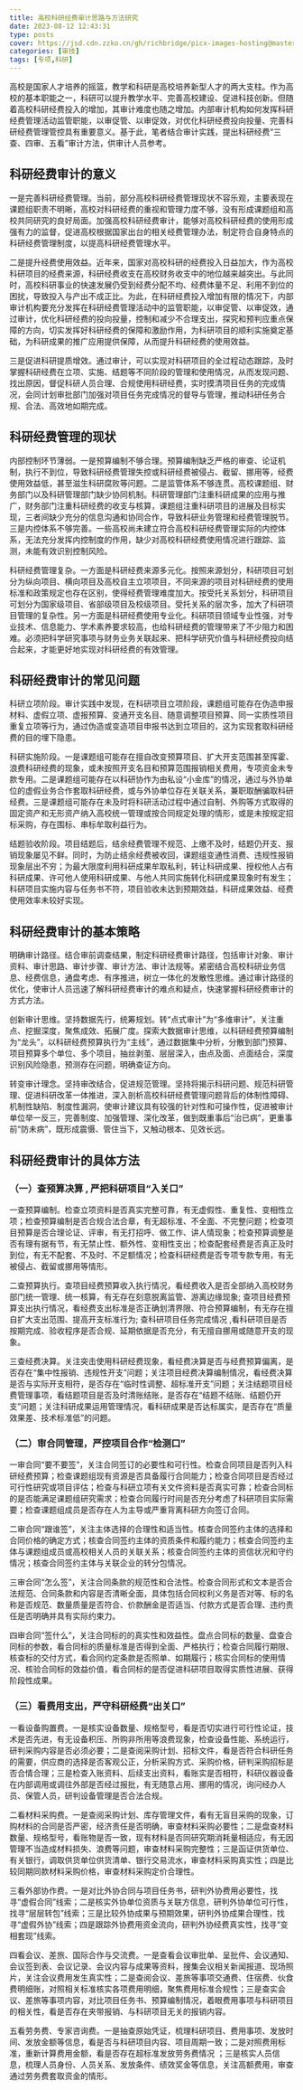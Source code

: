 ```yaml
---
title: 高校科研经费审计思路与方法研究
date: 2023-08-12 12:43:31
type: posts
cover: https://jsd.cdn.zzko.cn/gh/richbridge/picx-images-hosting@master/thumbnail/CPA-审计.jpg
categories: [审技]
tags: [专项,科研]
---
```

高校是国家人才培养的摇篮，教学和科研是高校培养新型人才的两大支柱。作为高校的基本职能之一，科研可以提升教学水平、完善高校建设、促进科技创新。但随着高校科研经费投入的增加，其审计难度也随之增加。内部审计机构如何发挥科研经费管理活动监管职能，以审促管、以审促效，对优化科研经费投向投量、完善科研经费管理管控具有重要意义。基于此，笔者结合审计实践，提出科研经费“三查、四审、五看”审计方法，供审计人员参考。

## 科研经费审计的意义


一是完善科研经费管理。当前，部分高校科研经费管理现状不容乐观，主要表现在课题组职责不明晰，高校对科研经费的重视和管理力度不够，没有形成课题组和高校共同研究的良好局面。加强高校科研经费审计，能够对高校科研经费的使用形成强有力的监督，促进高校根据国家出台的相关经费管理办法，制定符合自身特点的科研经费管理制度，以提高科研经费管理水平。

二是提升经费使用效益。近年来，国家对高校科研的经费投入日益加大，作为高校科研项目的经费来源，科研经费收支在高校财务收支中的地位越来越突出。与此同时，高校科研事业的快速发展仍受到经费分配不均、经费体量不足、利用不到位的困扰，导致投入与产出不成正比。为此，在科研经费投入增加有限的情况下，内部审计机构要充分发挥在科研经费管理活动中的监管职能，以审促管、以审促效，通过审计，优化科研经费的投向投量，控制和减少不合理支出，探究和预判应重点保障的方向，切实发挥好科研经费的保障和激励作用，为科研项目的顺利实施奠定基础，为科研成果的推广应用提供保障，从而提升科研经费的使用效益。

三是促进科研提质增效。通过审计，可以实现对科研项目的全过程动态跟踪，及时掌握科研经费在立项、实施、结题等不同阶段的管理和使用情况，从而发现问题、找出原因，督促科研人员合理、合规使用科研经费，实时摸清项目任务的完成情况，会同计划审批部门加强对项目任务完成情况的督导与管理，推动科研任务合规、合法、高效地如期完成。


## 科研经费管理的现状


内部控制环节薄弱。一是预算编制不够合理。预算编制缺乏严格的审查、论证机制，执行不到位，导致科研经费管理失控或科研经费被侵占、截留、挪用等，经费使用效益低，甚至滋生科研腐败等问题。二是监管体系不够连贯。高校课题组、财务部门以及科研管理部门缺少协同机制。科研管理部门注重科研成果的应用与推广，财务部门注重科研经费的收支与核算，课题组注重科研项目的进展及目标实现，三者间缺少充分的信息沟通和协同合作，导致科研业务管理和经费管理脱节。三是内控体系不够完善。一些高校尚未建立符合高校科研经费管理实际的内控体系，无法充分发挥内控制度的作用，缺少对高校科研经费使用情况进行跟踪、监测，未能有效识别控制风险。

科研经费管理复杂。一方面是科研经费来源多元化。按照来源划分，科研项目可划分为纵向项目、横向项目及高校自主立项项目，不同来源的项目对科研经费的使用标准和政策规定也存在区别，使得经费管理难度加大。按受托关系划分，科研项目可划分为国家级项目、省部级项目及校级项目。受托关系的层次多，加大了科研项目管理的复杂性。另一方面是科研经费使用专业化。科研项目领域专业性强，对专业技术、信息能力、学术素养要求较高，也给科研经费的管理带来了不少阻力和困难。必须把科学研究事项与财务业务关联起来、把科学研究价值与科研经费投向结合起来，才能更好地实现对科研经费的有效管理。


## 科研经费审计的常见问题


科研立项阶段。审计实践中发现，在科研项目立项阶段，课题组可能存在伪造申报材料、虚假立项、虚报预算、变通开支名目、随意调整项目预算、同一实质性项目重复立项等行为，通过伪造或变造项目申报书达到立项目的，这为实现套取科研经费的目的埋下隐患。

科研实施阶段。一是课题组可能存在擅自改变预算项目、扩大开支范围甚至挥霍、浪费科研经费的现象，或未按照开支名目和预算范围报销相关费用，专项资金未专款专用。二是课题组可能存在以科研协作为由私设“小金库”的情况，通过与外协单位的虚假业务合作套取科研经费，或与外协单位存在关联关系，兼职取酬骗取科研经费。三是课题组可能存在未及时将科研活动过程中通过自制、外购等方式取得的固定资产和无形资产纳入高校统一管理或按合同规定处理的情形，或是未按规定招标采购，存在围标、串标牟取利益行为。

结题验收阶段。项目结题后，结余经费管理不规范、上缴不及时，结题仍开支、报销现象屡见不鲜。同时，为防止结余经费被收回，课题组变通性消费、违规性报销现象层出不穷；为最大限度利用科研成果牟取私利，转让科研成果、授权他人占有科研成果、许可他人使用科研成果、与他人共同实施转化科研成果现象时有发生；科研项目实施内容与任务书不符，项目验收未达到预期效益，科研成果效益、经费使用效率未较好实现。


## 科研经费审计的基本策略


明确审计路径。结合审前调查结果，制定科研经费审计路径，包括审计对象、审计资料、审计思路、审计步骤、审计方法、审计法规等。紧密结合高校科研业务信息、经费信息，通盘考虑、有序推进，树立一体化的发散性思维。通过审计路径的优化，使审计人员迅速了解科研经费审计的难点和疑点，快速掌握科研经费审计的方式方法。

创新审计思维。坚持数据先行，统筹规划。转“点式审计”为“多维审计”，关注重点、挖掘深度，聚焦成效、拓展广度。探索大数据审计思维，以科研经费预算编制为“龙头”，以科研经费预算执行为“主线”，通过数据集中分析，分散到部门预算、项目预算多个单位、多个项目，抽丝剥茧、层层深入，由点及面、点面结合，深度识别风险隐患，预测存在问题，明确查证方向。

转变审计理念。坚持审改结合，促进规范管理。坚持将揭示科研问题、规范科研管理、促进科研改革一体推进，深入剖析高校科研经费管理问题背后的体制性障碍、机制性缺陷、制度性漏洞，使审计建议具有较强的针对性和可操作性，促进被审计单位举一反三，完善制度、加强管理、深化改革，做到既重事后“治已病”，更重事前“防未病”，既形成震慑、管住当下，又触动根本、见效长远。


## 科研经费审计的具体方法


### （一）查预算决算 , 严把科研项目“入关口”

一查预算编制。检查立项资料是否真实完整可靠，有无虚假性、重复性、变相性立项；检查预算编制是否合规合法合章，有无超标准、不全面、不完整问题；检查项目预算是否合理论证、评审，有无打招呼、做工作、讲人情现象；检查预算调整是否有理有据有节，有无禁止性、额外性、变相性支出；检查配套经费是否真正及时到位，有无不配套、不及时、不足额情况；检查科研经费是否专项专款专用，有无被侵占、截留或挪用等情形。

二查预算执行。查项目经费预算收入执行情况，看经费收入是否全部纳入高校财务部门统一管理、统一核算，有无存在刻意脱离监管、游离边缘现象; 查项目经费预算支出执行情况，看经费支出标准是否正确划清界限、符合预算编制，有无存在擅自扩大支出范围、提高开支标准行为; 查科研项目任务完成情况 ,看科研项目是否按期完成、验收程序是否合规、延期依据是否充分，有无擅自挪用或随意开支的现象。

三查经费决算。关注突击使用科研经费现象，看经费决算是否与经费预算偏离，是否存在“集中性报销、违规性开支”问题；关注项目经费决算编制情况，看经费决算是否与实际开支相符，是否存在“临时性调整、超标准开支”问题；关注结题项目经费管理事项，看结题项目是否及时清账结账，是否存在“结题不结账、结题仍开支”问题；关注科研成果运用管理情况，看科研成果是否达标属实，是否存在“质量效果差、技术标准低”的问题。

### （二）审合同管理，严控项目合作“检测口”

一审合同“要不要签”，关注合同签订的必要性和可行性。检查合同项目是否列入科研经费预算；检查课题组现有资源是否具备履行合同能力；检查合同项目是否经过可行性研究或项目评估；检查与科研立项有关文件资料是否真实可靠；检查合同标的是否能满足课题组研究需求；检查合同履行时间是否充分考虑了科研项目实际需要；检查课题组成员是否存在人为主导或严重背离科研方向签订合同。

二审合同“跟谁签”，关注主体选择的合理性和适当性。核查合同签约主体的选择和合同价格的确定方式；核查合同签约主体的资质条件和履约能力；核查合同签约主体与课题组成员或高校相关人员的关联关系；核查合同签约主体的资信状况和守约情况；核查合同签约主体与关联企业的转分包情况。

三审合同“怎么签”，关注合同条款的规范性和合法性。检查合同形式和文本是否合法规范、合同条款和内容是否清晰全面，具体包括合同权利义务是否对等、标的名称是否规范、数量质量是否符合、价款酬金是否适当、付款方式是否合理、违约责任是否明确并具有实际约束力。

四审合同“签什么”，关注合同标的的真实性和效益性。盘点合同标的数量、盘查合同标的参数，看合同标的质量标准是否得到全面、严格执行；检查合同履行期限、核查标的交付方式，看合同约定条款是否照单、如期履行；核实合同标的使用情况、核验合同标的效益价值，看合同标的是否促进科研项目取得实质性进展、获得阶段性成果。

### （三）看费用支出，严守科研经费“出关口”

一看设备购置费。一是核实设备数量、规格型号，看是否切实进行可行性论证，技术是否先进，有无设备积压、所购非所用等浪费现象，检查设备性能、系统运行，研判采购内容是否必须必要；二是查阅采购计划、招标文件，看是否符合科研任务的需要，供应商的选择是否客观公正，分析采购方式、采购价格，研判采购招标是否合情合理；三是检查入账资料、后续支出资料，看账实是否相符，科研仪器设备在内部调用或调往外部是否经过报批，有无随意占用、挪用的情况，询问经办人员、保管人员，研判设备管理是否合法合规。

二看材料采购费。一是查阅采购计划、库存管理文件，看有无盲目采购的现象，订购材料的合同是否严密，经济责任是否明确，审查材料采购必要性；二是盘查材料数量、规格型号，看账物是否一致，现有材料是否同研究期消耗量相适应，有无因管理不当造成材料损失、浪费等问题，审查材料采购完整性；三是函证供货单位、有关银行，调取供货单位供货清单、银行交易流水，审查材料采购真实性；四是比较同期同款材料采购价格，审查材料采购定价合理性。

三看外部协作费。一是对比外协合同与项目任务书，研判外协费用必要性，找寻“虚假合同”线索；二是核实外协单位资质与关联方信息，研判外协单位可行性，找寻“层层转包”线索；三是比较外协成果与预期效果，研判外协成果合理性，找寻“虚假外协”线索；四是跟踪外协费用资金流向，研判外协经费真实性，找寻“变相套现”线索。

四看会议、差旅、国际合作与交流费。一是查看会议审批单、呈批件、会议通知、会议签到表、会议记录、会议内容与成果等资料，搜集会议相关新闻报道、现场照片，关注会议费用发生真实性；二是查阅会议、差旅等事项交通费、住宿费、伙食费明细账，对照相关标准核实各项费用明细，聚焦费用标准合规性；三是查实会议、差旅等事项内容，对比项目任务书、预算编制情况，着眼费用事项与科研项目的相关性，看是否存在夹带报销、与科研项目无关的报销内容。

五看劳务费、专家咨询费。一是抽查原始凭证，梳理科研项目、费用事项、发放时间、发放金额等信息，看是否与科研项目内容、项目周期一致；二是对照费用标准，重新计算费用金额，看是否存在超标准发放劳务费情况 ；三是核实人员信息，梳理人员身份、人员关系、发放条件、绩效奖金等信息，关注高额费用，审查通过劳务费套取资金的情形。